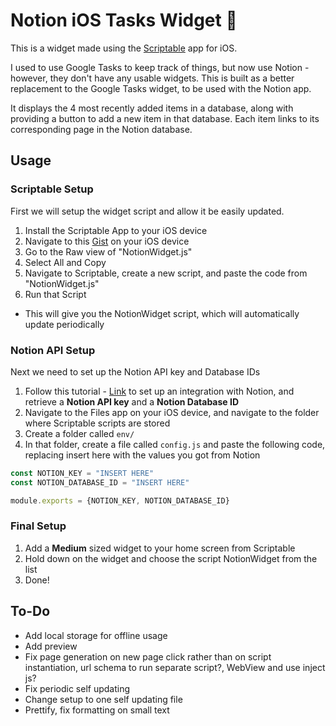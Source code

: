 # Notion iOS Tasks Widget :blue_book:

This is a widget made using the [Scriptable](https://scriptable.app/) app for iOS.

I used to use Google Tasks to keep track of things, but now use Notion - however, they don't have any usable widgets. This is built as a better replacement to the Google Tasks widget, to be used with the Notion app.

It displays the 4 most recently added items in a database, along with providing a button to add a new item in that database. Each item links to its corresponding page in the Notion database.

## Usage

### Scriptable Setup

First we will setup the widget script and allow it be easily updated.

1. Install the Scriptable App to your iOS device
2. Navigate to this [Gist](https://gist.github.com/johnmiddleton12/c15ecdc2826d105c04f93aa05facc136) on your iOS device
3. Go to the Raw view of "NotionWidget.js"
4. Select All and Copy
5. Navigate to Scriptable, create a new script, and paste the code from "NotionWidget.js"
6. Run that Script
- This will give you the NotionWidget script, which will automatically update periodically 
### Notion API Setup
Next we need to set up the Notion API key and Database IDs

1. Follow this tutorial - [Link](https://developers.notion.com/docs/create-a-notion-integration) to set up an integration with Notion, and retrieve a **Notion API key** and a **Notion Database ID**
2. Navigate to the Files app on your iOS device, and navigate to the folder where Scriptable scripts are stored
3. Create a folder called `env/`
4. In that folder, create a file called `config.js` and paste the following code, replacing insert here with the values you got from Notion
```javascript
const NOTION_KEY = "INSERT HERE"
const NOTION_DATABASE_ID = "INSERT HERE"

module.exports = {NOTION_KEY, NOTION_DATABASE_ID}
```
### Final Setup

1. Add a **Medium** sized widget to your home screen from Scriptable
2. Hold down on the widget and choose the script NotionWidget from the list
3. Done!

## To-Do

- Add local storage for offline usage
- Add preview 
- Fix page generation on new page click rather than on script instantiation, url schema to run separate script?, WebView and use inject js?
- Fix periodic self updating
- Change setup to one self updating file
- Prettify, fix formatting on small text
